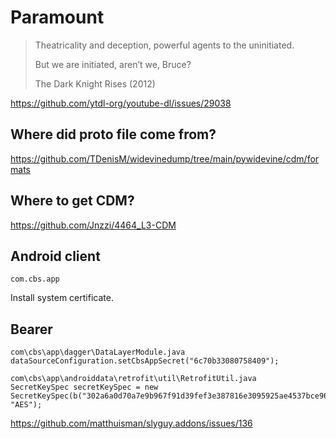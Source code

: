 # Paramount

> Theatricality and deception, powerful agents to the uninitiated.
>
> But we are initiated, aren’t we, Bruce?
>
> The Dark Knight Rises (2012)

https://github.com/ytdl-org/youtube-dl/issues/29038

## Where did proto file come from?

https://github.com/TDenisM/widevinedump/tree/main/pywidevine/cdm/formats

## Where to get CDM?

<https://github.com/Jnzzi/4464_L3-CDM>

## Android client

~~~
com.cbs.app
~~~

Install system certificate.

## Bearer

~~~
com\cbs\app\dagger\DataLayerModule.java
dataSourceConfiguration.setCbsAppSecret("6c70b33080758409");

com\cbs\app\androiddata\retrofit\util\RetrofitUtil.java
SecretKeySpec secretKeySpec = new SecretKeySpec(b("302a6a0d70a7e9b967f91d39fef3e387816e3095925ae4537bce96063311f9c5"), "AES");
~~~

https://github.com/matthuisman/slyguy.addons/issues/136
